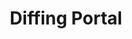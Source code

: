 ---
layout: page
title: Diffing Portal
description: Portal that aggregate various diffing related resources.
img: assets/img/diffing-portal.png
redirect: https://diffing.quarkslab.com
importance: 1
category: diffing
---